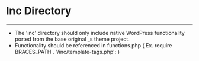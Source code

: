 # Inc Directory #
-----------------
- The 'inc' directory should only include native WordPress functionality ported from the base original _s theme project.
- Functionality should be referenced in functions.php ( Ex. require BRACES_PATH . '/inc/template-tags.php'; )